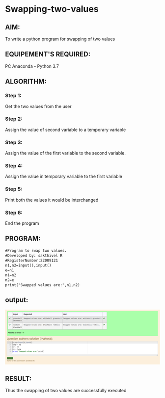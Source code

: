 # Swapping-two-values
## AIM:
To write a python program for swapping of two values
## EQUIPEMENT'S REQUIRED: 
PC
Anaconda - Python 3.7
## ALGORITHM: 
### Step 1:
Get the two values from the user
### Step 2: 
Assign the value of second variable to a temporary variable 
### Step 3: 
Assign the value of the first variable to the second variable.
### Step 4:  
Assign the value in temporary variable to the first variable
### Step 5: 
Print both the values it would be interchanged
### Step 6: 
End the program
## PROGRAM:
```
#Program to swap two values.
#Developed by: sakthivel R
#RegisterNumber:22009121
n1,n2=input(),input()
e=n1
n1=n2
n2=e
print("Swapped values are:",n1,n2)
```
## output:
![Alt text](./output.png)



## RESULT:
Thus the swapping of two values are successfully executed



